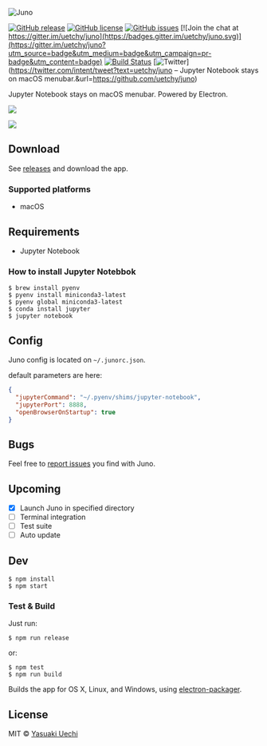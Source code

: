 ![Juno](http://randompaper.co.s3.amazonaws.com/juno/header.png)

[![GitHub release](https://img.shields.io/github/release/uetchy/juno.svg?maxAge=2592000)](https://github.com/uetchy/juno/releases/latest) [![GitHub license](https://img.shields.io/badge/license-MIT-blue.svg)](https://raw.githubusercontent.com/uetchy/juno/master/LICENSE) [![GitHub issues](https://img.shields.io/github/issues/uetchy/juno.svg)](https://github.com/uetchy/juno/issues) [![Join the chat at https://gitter.im/uetchy/juno](https://badges.gitter.im/uetchy/juno.svg)](https://gitter.im/uetchy/juno?utm_source=badge&utm_medium=badge&utm_campaign=pr-badge&utm_content=badge) [![Build Status](https://travis-ci.org/uetchy/juno.svg?branch=master)](https://travis-ci.org/uetchy/juno) [![Twitter](https://img.shields.io/twitter/url/http/github.com/uetchy/juno.svg?style=social)](https://twitter.com/intent/tweet?text=uetchy/juno – Jupyter Notebook stays on macOS menubar.&url=https://github.com/uetchy/juno)

Jupyter Notebook stays on macOS menubar. Powered by Electron.

![](http://randompaper.co.s3.amazonaws.com/juno/screenshot.png)

![](http://randompaper.co.s3.amazonaws.com/juno/open-with-juno.png)

## Download

See [releases](https://github.com/uetchy/juno/releases) and download the app.

### Supported platforms

- macOS

## Requirements

- Jupyter Notebook

### How to install Jupyter Notebbok

```
$ brew install pyenv
$ pyenv install miniconda3-latest
$ pyenv global miniconda3-latest
$ conda install jupyter
$ jupyter notebook
```

## Config

Juno config is located on `~/.junorc.json`.

default parameters are here:
```json
{
  "jupyterCommand": "~/.pyenv/shims/jupyter-notebook",
  "jupyterPort": 8888,
  "openBrowserOnStartup": true
}
```

## Bugs

Feel free to [report issues](https://github.com/uetchy/juno/issues/new) you find with Juno.

## Upcoming

- [x] Launch Juno in specified directory
- [ ] Terminal integration
- [ ] Test suite
- [ ] Auto update

## Dev

```
$ npm install
$ npm start
```

### Test & Build

Just run:

```
$ npm run release
```

or:

```
$ npm test
$ npm run build
```

Builds the app for OS X, Linux, and Windows, using [electron-packager](https://github.com/maxogden/electron-packager).


## License

MIT © [Yasuaki Uechi](https://randompaper.co)
